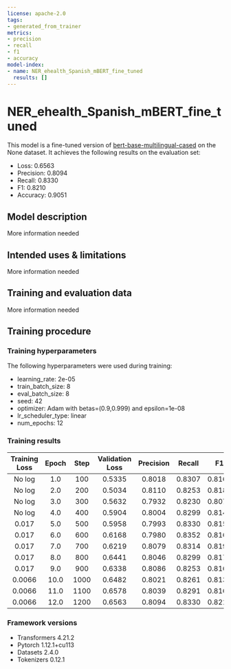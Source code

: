 ```yaml
---
license: apache-2.0
tags:
- generated_from_trainer
metrics:
- precision
- recall
- f1
- accuracy
model-index:
- name: NER_ehealth_Spanish_mBERT_fine_tuned
  results: []
---
```


<!-- This model card has been generated automatically according to the information the Trainer had access to. You
should probably proofread and complete it, then remove this comment. -->

# NER_ehealth_Spanish_mBERT_fine_tuned

This model is a fine-tuned version of [bert-base-multilingual-cased](https://huggingface.co/bert-base-multilingual-cased) on the None dataset.
It achieves the following results on the evaluation set:
- Loss: 0.6563
- Precision: 0.8094
- Recall: 0.8330
- F1: 0.8210
- Accuracy: 0.9051

## Model description

More information needed

## Intended uses & limitations

More information needed

## Training and evaluation data

More information needed

## Training procedure

### Training hyperparameters

The following hyperparameters were used during training:
- learning_rate: 2e-05
- train_batch_size: 8
- eval_batch_size: 8
- seed: 42
- optimizer: Adam with betas=(0.9,0.999) and epsilon=1e-08
- lr_scheduler_type: linear
- num_epochs: 12

### Training results

| Training Loss | Epoch | Step | Validation Loss | Precision | Recall | F1     | Accuracy |
|:-------------:|:-----:|:----:|:---------------:|:---------:|:------:|:------:|:--------:|
| No log        | 1.0   | 100  | 0.5335          | 0.8018    | 0.8307 | 0.8160 | 0.9047   |
| No log        | 2.0   | 200  | 0.5034          | 0.8110    | 0.8253 | 0.8181 | 0.9067   |
| No log        | 3.0   | 300  | 0.5632          | 0.7932    | 0.8230 | 0.8078 | 0.9038   |
| No log        | 4.0   | 400  | 0.5904          | 0.8004    | 0.8299 | 0.8149 | 0.9027   |
| 0.017         | 5.0   | 500  | 0.5958          | 0.7993    | 0.8330 | 0.8158 | 0.9071   |
| 0.017         | 6.0   | 600  | 0.6168          | 0.7980    | 0.8352 | 0.8162 | 0.9022   |
| 0.017         | 7.0   | 700  | 0.6219          | 0.8079    | 0.8314 | 0.8195 | 0.9062   |
| 0.017         | 8.0   | 800  | 0.6441          | 0.8046    | 0.8299 | 0.8171 | 0.9038   |
| 0.017         | 9.0   | 900  | 0.6338          | 0.8086    | 0.8253 | 0.8168 | 0.9051   |
| 0.0066        | 10.0  | 1000 | 0.6482          | 0.8021    | 0.8261 | 0.8139 | 0.9029   |
| 0.0066        | 11.0  | 1100 | 0.6578          | 0.8039    | 0.8291 | 0.8163 | 0.9038   |
| 0.0066        | 12.0  | 1200 | 0.6563          | 0.8094    | 0.8330 | 0.8210 | 0.9051   |


### Framework versions

- Transformers 4.21.2
- Pytorch 1.12.1+cu113
- Datasets 2.4.0
- Tokenizers 0.12.1
